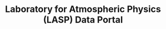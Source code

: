 ---
description: ''
programmatic_access: through pysatSpaceWeather
relationship_description: Used by the CU SpWx TREC
relationships:
- cu_spwx_trec
relationships_to_other_tools: Used by the CU SpWx TREC
shortname: lasp
timestamp: Mon, 14 Feb 2022 17:44:48 GMT
title: Laboratory for Atmospheric Physics (LASP) Data Portal
type: portal
uuid: 7bd860cf-1e35-4e8d-9973-3e8b79250012
website_link: https://lasp.colorado.edu/home/mission-ops-data/data-systems/data-products/
---